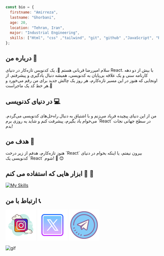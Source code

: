 
```javascript
const bio = {
  firstname: "Amirreza",
  lastname: "Ghorbani",
  age: 20,
  location: "Tehran, Iran",
  major: "Industrial Engineering",
  skills: ["Html", "css" ,"tailwind", "git", "github" ,"JavaScript", "React"],
};
```

<h2>درباره من 👤</h2>

<p>سلام  امیررضا قربانی هستم 👋، یک کدنویس تازه‌کار در دنیای React. با بیش از دو دهه کارنامه سنی و یک علاقه بی‌پایان به کدنویسی، همیشه دنبال یادگیری و پیشرفتم. از اونجایی که هنوز در این مسیر تازه‌کارم، هر روز یک چالش جدید برای من رقم می‌خورد و هر خط کد یک ماجراست.🌟</p>

<h2> در دنیای کدنویسی 💻</h2>

<p>من از این دنیای پیچیده فریاد می‌زنم و با اشتیاق به دنبال راه‌حل‌های کدنویسی می‌گردم. می‌خوام یاد بگیرم، پیشرفت کنم و شاید یه روزی برم `React` در سطح جهانی نجات بدم!</p>

<h2> هدف من 🎯</h2>

<p>هنوز تازه‌کارم، هدفم از زیر درخت `React` بیرون نیفتم، یا اینکه بخوام در دنیای کدنویسی یک `React` شوم! 🚀 😊</p>

<h2>ابزار هایی که استفاده می کنم 💪 💎</h2>
 
[![My Skills](https://skillicons.dev/icons?i=html,css,tailwind,bootstrap,js,react,git,github)](https://skillicons.dev)

<h2>ارتباط با من 📞</h2>

<a href="https://instagram.com/amirreza_ghorbani8"><img src="https://github.com/amirgh82/amirgh82/blob/main/icons8-instagram-100.png?raw=true" alt="instagram"/></a>
<a href="https://twitter.com/amirgh_react"><img src="https://github.com/amirgh82/amirgh82/blob/main/icons8-twitter-100%20(2).png?raw=true" alt="twitter"/></a>
<a href="https://t.me/Ghorbani82"><img src="https://github.com/amirgh82/amirgh82/blob/main/icons8-telegram-100.png?raw=true" alt="telegram"/></a>


![gif](https://raw.githubusercontent.com/trinib/trinib/snake/github-contribution-grid-snake-dark.svg)

